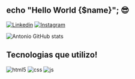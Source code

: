 ## echo "Hello World {$name}"; 😎

[![Linkedin](https://img.shields.io/badge/LinkedIn-0077B5?style=for-the-badge&logo=linkedin&logoColor=white)](https://www.linkedin.com/in/antoniomsouza2/)
[![Instagram](https://img.shields.io/badge/Instagram-E4405F?style=for-the-badge&logo=instagram&logoColor=white)](https://instagram.com/antoniomsouza1)

![Antonio GitHub stats](https://github-readme-stats.vercel.app/api?username=Antonio221kk&show_icons=true&theme=dracula&count_private=true)

## Tecnologias que utilizo!

<div style="display: inline_block">
  <img align="center" alt="html5" src="https://img.shields.io/badge/HTML5-E34F26?style=for-the-badge&logo=html5&logoColor=white" />
  <img align="center" alt="css" src="https://img.shields.io/badge/CSS3-1572B6?style=for-the-badge&logo=css3&logoColor=white" />
  <img align="center" alt="js" src="https://img.shields.io/badge/JavaScript-F7DF1E?style=for-the-badge&logo=javascript&logoColor=black" />
</div><br/>

